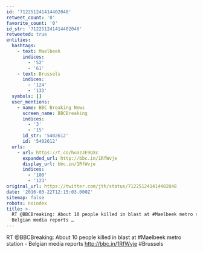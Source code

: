 ```yaml
---
id: '712251241414402048'
retweet_count: '0'
favorite_count: '0'
id_str: '712251241414402048'
retweeted: true
entities:
  hashtags:
    - text: Maelbeek
      indices:
        - '52'
        - '61'
    - text: Brussels
      indices:
        - '124'
        - '133'
  symbols: []
  user_mentions:
    - name: BBC Breaking News
      screen_name: BBCBreaking
      indices:
        - '3'
        - '15'
      id_str: '5402612'
      id: '5402612'
  urls:
    - url: https://t.co/huazJE9QXc
      expanded_url: http://bbc.in/1RfWvje
      display_url: bbc.in/1RfWvje
      indices:
        - '100'
        - '123'
original_url: https://twitter.com/jth/status/712251241414402048
date: '2016-03-22T12:15:03.000Z'
sitemap: false
robots: noindex
title: >-
  RT @BBCBreaking: About 10 people killed in blast at #Maelbeek metro station -
  Belgian media reports …
---
```


RT @BBCBreaking: About 10 people killed in blast at #Maelbeek metro station - Belgian media reports http://bbc.in/1RfWvje #Brussels